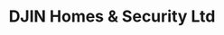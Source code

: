 ---
title: "DJIN Homes & Security Ltd"
url: /lagos/djin-homes-und-security-ltd/
shop: Eisenwaren
---